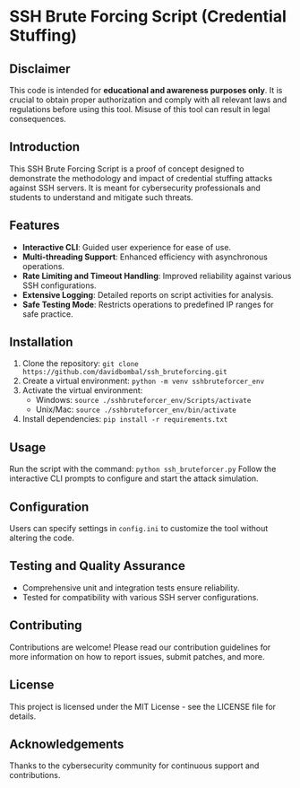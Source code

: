 # SSH Brute Forcing Script (Credential Stuffing)

## Disclaimer
This code is intended for **educational and awareness purposes only**. It is crucial to obtain proper authorization and comply with all relevant laws and regulations before using this tool. Misuse of this tool can result in legal consequences.

## Introduction
This SSH Brute Forcing Script is a proof of concept designed to demonstrate the methodology and impact of credential stuffing attacks against SSH servers. It is meant for cybersecurity professionals and students to understand and mitigate such threats.

## Features
- **Interactive CLI**: Guided user experience for ease of use.
- **Multi-threading Support**: Enhanced efficiency with asynchronous operations.
- **Rate Limiting and Timeout Handling**: Improved reliability against various SSH configurations.
- **Extensive Logging**: Detailed reports on script activities for analysis.
- **Safe Testing Mode**: Restricts operations to predefined IP ranges for safe practice.

## Installation
1. Clone the repository: `git clone https://github.com/davidbombal/ssh_bruteforcing.git`
2. Create a virtual environment: `python -m venv sshbruteforcer_env`
3. Activate the virtual environment:
   - Windows: `source ./sshbruteforcer_env/Scripts/activate`
   - Unix/Mac: `source ./sshbruteforcer_env/bin/activate`
4. Install dependencies: `pip install -r requirements.txt`

## Usage
Run the script with the command: `python ssh_bruteforcer.py`
Follow the interactive CLI prompts to configure and start the attack simulation.

## Configuration
Users can specify settings in `config.ini` to customize the tool without altering the code.

## Testing and Quality Assurance
- Comprehensive unit and integration tests ensure reliability.
- Tested for compatibility with various SSH server configurations.

## Contributing
Contributions are welcome! Please read our contribution guidelines for more information on how to report issues, submit patches, and more.

## License
This project is licensed under the MIT License - see the LICENSE file for details.

## Acknowledgements
Thanks to the cybersecurity community for continuous support and contributions.
